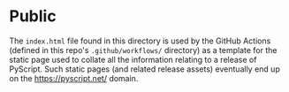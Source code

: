 # Public

The `index.html` file found in this directory is used by the GitHub Actions
(defined in this repo's `.github/workflows/` directory) as a template for the
static page used to collate all the information relating to a release of
PyScript. Such static pages (and related release assets) eventually end up on
the https://pyscript.net/ domain.
